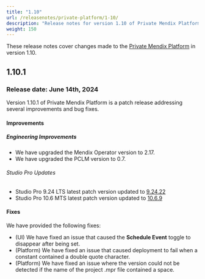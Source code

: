 ```yaml
---
title: "1.10"
url: /releasenotes/private-platform/1-10/
description: "Release notes for version 1.10 of Private Mendix Platform"
weight: 150
---
```


These release notes cover changes made to the [Private Mendix Platform](/private-mendix-platform/) in version 1.10.

## 1.10.1

### Release date: June 14th, 2024

Version 1.10.1 of Private Mendix Platform is a patch release addressing several improvements and bug fixes.

#### Improvements

##### Engineering Improvements

* We have upgraded the Mendix Operator version to 2.17.
* We have upgraded the PCLM version to 0.7.

###### Studio Pro Updates

* Studio Pro 9.24 LTS latest patch version updated to [9.24.22](/releasenotes/studio-pro/9.24/#92422)
* Studio Pro 10.6 MTS latest patch version updated to [10.6.9](/releasenotes/studio-pro/10.6/#1069)

#### Fixes

We have provided the following fixes:

* (UI) We have fixed an issue that caused the **Schedule Event** toggle to disappear after being set.
* (Platform) We have fixed an issue that caused deployment to fail when a constant contained a double quote character.
* (Platform) We have fixed an issue where the version could not be detected if the name of the project .mpr file contained a space.
